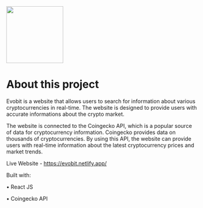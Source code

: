 <img src="https://github.com/rrsebastian/crypto-website-react/assets/144452336/c39fdba4-b18a-467b-8b06-6f59b43c421a" width="150px">

# About this project

Evobit is a website that allows users to search for information about various cryptocurrencies in real-time. The website is designed to provide users with accurate informations about the crypto market.

The website is connected to the Coingecko API, which is a popular source of data for cryptocurrency information. Coingecko provides data on thousands of cryptocurrencies. By using this API, the website can provide users with real-time information about the latest cryptocurrency prices and market trends.

Live Website - https://evobit.netlify.app/

Built with:

• React JS

• Coingecko API

